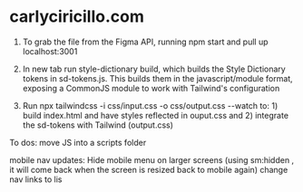 # carlyciricillo.com

1) To grab the file from the Figma API, running npm start and pull up localhost:3001

2) In new tab run style-dictionary build, which builds the Style Dictionary tokens in sd-tokens.js. This builds them in the javascript/module format, exposing a CommonJS module to work with Tailwind's configuration

3) Run npx tailwindcss -i css/input.css -o css/output.css --watch to: 1) build index.html and have styles reflected in ouput.css and 2) integrate the sd-tokens with Tailwind (output.css)

To dos:
move JS into a scripts folder

mobile nav updates:
Hide mobile menu on larger screens (using sm:hidden , it will come back when the screen is resized back to mobile again)
change nav links to lis